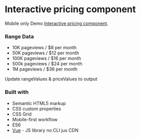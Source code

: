 # Interactive pricing component

Mobile only Demo [Interactive pricing component](https://chimerical-churros-a22ca8.netlify.app/). 

### Range Data

- 10K pageviews / $8 per month
- 50K pageviews / $12 per month
- 100K pageviews / $16 per month
- 500k pageviews / $24 per month
- 1M pageviews / $36 per month

Update rangeValues & priceValues to output 

### Built with

- Semantic HTML5 markup
- CSS custom properties
- CSS Grid
- Mobile-first workflow
- ES6
- [Vue](https://v1.vuejs.org/) - JS library no CLI jus CDN